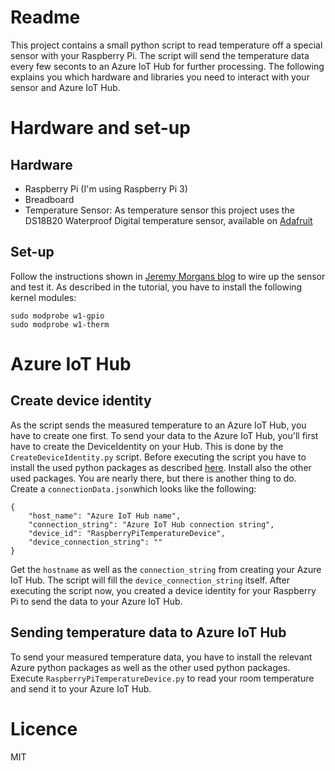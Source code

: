 ﻿# Readme

This project contains a small python script to read temperature off a special sensor with your Raspberry Pi. The script will send the temperature data every few seconts to an Azure IoT Hub for further processing.
The following explains you which hardware and libraries you need to interact with your sensor and Azure IoT Hub.

# Hardware and set-up
## Hardware
 - Raspberry Pi (I'm using Raspberry Pi 3)
 - Breadboard
 - Temperature Sensor: As temperature sensor this project uses the DS18B20 Waterproof Digital temperature sensor, available on [Adafruit](https://www.adafruit.com/product/381)

## Set-up
Follow the instructions shown in [Jeremy Morgans blog](https://www.jeremymorgan.com/tutorials/raspberry-pi/monitor-room-temperature-raspberry-pi/) to wire up the sensor and test it.
As described in the tutorial, you have to install the following kernel modules:

    sudo modprobe w1-gpio 
    sudo modprobe w1-therm

# Azure IoT Hub

## Create device identity
As the script sends the measured temperature to an Azure IoT Hub, you have to create one first. To send your data to the Azure IoT Hub, you'll first have to create the DeviceIdentity on your Hub. This is done by the `CreateDeviceIdentity.py` script. Before executing the script you have to install the used python packages as described [here](https://github.com/Azure/azure-iot-sdk-python/blob/master/doc/python-devbox-setup.md). Install also the other used packages.
You are nearly there, but there is another thing to do. Create a `connectionData.json`which looks like the following:

    {
	    "host_name": "Azure IoT Hub name",
	    "connection_string": "Azure IoT Hub connection string",
	    "device_id": "RaspberryPiTemperatureDevice",
	    "device_connection_string": ""
	}

Get the `hostname` as well as the `connection_string` from creating your Azure IoT Hub. The script will fill the `device_connection_string` itself.
After executing the script now, you created a device identity for your Raspberry Pi to send the data to your Azure IoT Hub.

## Sending temperature data to Azure IoT Hub
To send your measured temperature data, you have to install the relevant Azure python packages as well as the other used python packages. Execute `RaspberryPiTemperatureDevice.py` to read your room temperature and send it to your Azure IoT Hub.

# Licence
MIT
